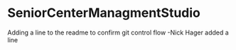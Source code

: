 # SeniorCenterManagmentStudio
Adding a line to the readme to confirm git control flow -Nick Hager
added a line
